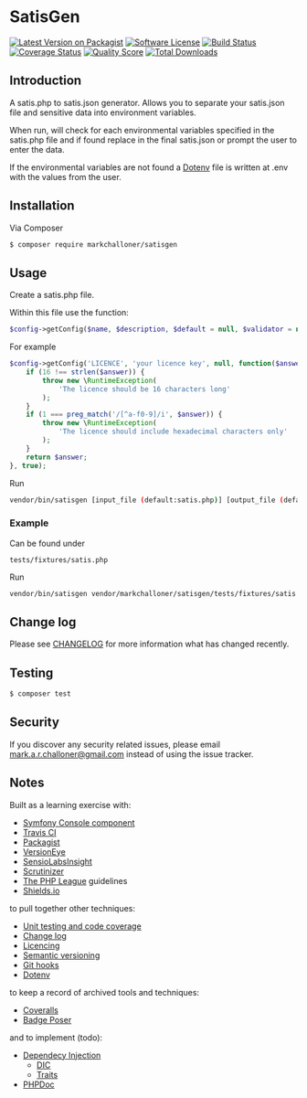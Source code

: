# SatisGen

[![Latest Version on Packagist](https://img.shields.io/packagist/v/markchalloner/satisgen.svg?style=flat-square)](https://packagist.org/packages/markchalloner/satisgen)
[![Software License](https://img.shields.io/badge/license-MIT-brightgreen.svg?style=flat-square)](LICENSE.md)
[![Build Status](https://img.shields.io/travis/markchalloner/satisgen/master.svg?style=flat-square)](https://travis-ci.org/markchalloner/satisgen)
[![Coverage Status](https://img.shields.io/scrutinizer/coverage/g/markchalloner/satisgen.svg?style=flat-square)](https://scrutinizer-ci.com/g/markchalloner/satisgen/code-structure)
[![Quality Score](https://img.shields.io/scrutinizer/g/markchalloner/satisgen.svg?style=flat-square)](https://scrutinizer-ci.com/g/markchalloner/satisgen)
[![Total Downloads](https://img.shields.io/packagist/dt/markchalloner/satisgen.svg?style=flat-square)](https://packagist.org/packages/markchalloner/satisgen)

## Introduction

A satis.php to satis.json generator. Allows you to separate your satis.json file and sensitive data into environment variables.

When run, will check for each environmental variables specified in the satis.php file and if found replace in the final satis.json or prompt the user to enter the data.

If the environmental variables are not found a [Dotenv] file is written at .env with the values from the user.

## Installation

Via Composer

``` bash
$ composer require markchalloner/satisgen
```

## Usage

Create a satis.php file.

Within this file use the function:

``` php
$config->getConfig($name, $description, $default = null, $validator = null, $secure = false);
```

For example

``` php
$config->getConfig('LICENCE', 'your licence key', null, function($answer) {
    if (16 !== strlen($answer)) {
        throw new \RuntimeException(
            'The licence should be 16 characters long'
        );
    }
    if (1 === preg_match('/[^a-f0-9]/i', $answer)) {
        throw new \RuntimeException(
            'The licence should include hexadecimal characters only'
        );
    }
    return $answer;
}, true);
```

Run

``` bash
vendor/bin/satisgen [input_file (default:satis.php)] [output_file (default:satis.json)]
```

### Example

Can be found under

```
tests/fixtures/satis.php
```

Run

``` bash
vendor/bin/satisgen vendor/markchalloner/satisgen/tests/fixtures/satis.php
```

## Change log

Please see [CHANGELOG] for more information what has changed recently.

## Testing

``` bash
$ composer test
```

## Security

If you discover any security related issues, please email mark.a.r.challoner@gmail.com instead of using the issue tracker.

## Notes

Built as a learning exercise with:

- [Symfony Console component]
- [Travis CI]
- [Packagist]
- [VersionEye]
- [SensioLabsInsight]
- [Scrutinizer]
- [The PHP League] guidelines
- [Shields.io]

to pull together other techniques:

- [Unit testing and code coverage]
- [Change log]
- [Licencing]
- [Semantic versioning]
- [Git hooks]
- [Dotenv]

to keep a record of archived tools and techniques:

- [Coveralls]
- [Badge Poser]

and to implement (todo):

- [Dependecy Injection]
  - [DIC]
  - [Traits]
- [PHPDoc]

[Mark Challoner]: https://github.com/markchalloner
[CHANGELOG]: CHANGELOG.md
[Symfony Console component]: http://symfony.com/doc/current/components/console/introduction.html
[Travis CI]: https://travis-ci.org/markchalloner/satisgen
[Packagist]: https://packagist.org/packages/markchalloner/satisgen
[VersionEye]: https://packagist.org/packages/markchalloner/satisgen
[SensioLabsInsight]: https://insight.sensiolabs.com/projects/f790969b-1621-4d26-b2e2-3b9969a8570f
[Scrutinizer]: https://scrutinizer-ci.com/g/markchalloner/satisgen
[The PHP League]: https://thephpleague.com/
[Shields.io]: http://shields.io/
[Unit testing and code coverage]: https://phpunit.de/
[Change log]: http://keepachangelog.com/
[Licencing]: http://choosealicense.com/
[Semantic versioning]: http://semver.org/spec/v2.0.0.html
[Git hooks]: https://github.com/icefox/git-hooks
[Dotenv]: https://github.com/vlucas/phpdotenv
[Coveralls]: https://coveralls.io/repos/markchalloner/satisgen
[Badge Poser]: https://poser.pugx.org/
[Dependecy Injection]: http://fabien.potencier.org/article/12/do-you-need-a-dependency-injection-container
[DIC]: http://symfony.com/doc/current/components/dependency_injection/introduction.html
[Traits]: http://jasonlotito.com/programming/injectors-dependency-injection-with-traits
[PHPDoc]: http://www.phpdoc.org/
